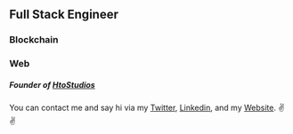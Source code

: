 ## Full Stack Engineer
### Blockchain
### Web
##### Founder of [HtoStudios](https://www.htostudios.com)

You can contact me and say hi via my
[Twitter](https://www.twitter.com/blackhatthuku),
[Linkedin](https://www.linkedin.com/in/hthuku), and my 
[Website](https://devthuku.vercel.app). ✌✌



